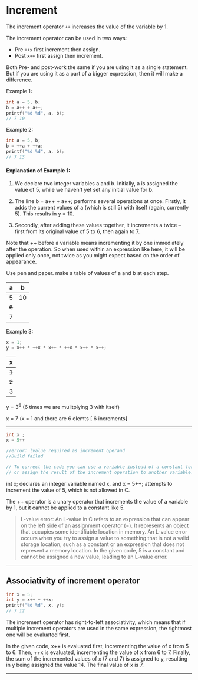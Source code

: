 # Increment

The increment operator `++` increases the value of the variable by 1.

The increment operator can be used in two ways:

* Pre `++x` first increment then assign.
* Post `x++` first assign then increment.

Both Pre- and post-work the same if you are using it as a single statement. But if you are using it as a part of a
bigger expression, then it will make a difference.

Example 1:

```C
int a = 5, b;
b = a++ + a++;
printf("%d %d", a, b);
// 7 10
```

Example 2:

```C
int a = 5, b;
b = ++a + ++a;
printf("%d %d", a, b);
// 7 13
 ```

#### Explanation of Example 1:

1. We declare two integer variables a and b. Initially, a is assigned the value of 5, while we haven't yet set any
   initial value for b.

2. The line b = a++ + a++; performs several operations at once. Firstly, it adds the current values of a (which is still
    5) with itself (again, currently 5). This results in y = 10.
3. Secondly, after adding these values together, it increments a twice – first from its original value of 5 to 6, then
   again to 7.

Note that ++ before a variable means incrementing it by one immediately after the operation. So when used within an
expression like here, it will be applied only once, not twice as you might expect based on the order of appearance.

Use pen and paper. make a table of values of a and b at each step.

| a     | b  |
|-------|----|
| ~~5~~ | 10 |
| ~~6~~ |    |
| 7     |    |

Example 3:

```C
x = 1;
y = x++ * ++x * x++ * ++x * x++ * x++;
```

| x     |
|-------|
| ~~1~~ |
| ~~2~~ |
| 3     |

y = $3^6$ (6 times we are mulitplying 3 with itself)

x = 7 (x = 1 and there are 6 elemts [ 6 increments]

---

```C
int x ;
x = 5++

//error: lvalue required as increment operand  
//Build failed

// To correct the code you can use a variable instead of a constant for incrementing
// or assign the result of the increment operation to another variable.
```

int x; declares an integer variable named x, and x = 5++; attempts to increment the value of 5, which is not allowed in
C.

The ++ operator is a unary operator that increments the value of a variable by 1, but it cannot be applied to a constant
like 5.

> L-value error: An L-value in C refers to an expression that can appear on the left side of an assignment operator (=).
> It represents an object that occupies some identifiable location in memory. An L-value error occurs when you try to
> assign a value to something that is not a valid storage location, such as a constant or an expression that does not
> represent a memory location. In the given code, 5 is a constant and cannot be assigned a new value, leading to an
> L-value error.

---

## Associativity of increment operator

```c
int x = 5;
int y = x++ + ++x;
printf("%d %d", x, y);
// 7 12
```

The increment operator has right-to-left associativity, which means that if multiple increment operators are used in the
same expression, the rightmost one will be evaluated first.

In the given code, x++ is evaluated first, incrementing the value of x from 5 to 6. Then, ++x is evaluated, incrementing
the value of x from 6 to 7. Finally, the sum of the incremented values of x (7 and 7) is assigned to y, resulting in y
being assigned the value 14. The final value of x is 7.

---

